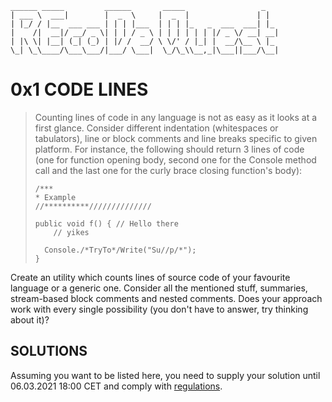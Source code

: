 ```
______ _____         ______       _____                 _   
| ___ \  ___|        |  _  \     |  _  |               | |  
| |_/ / |__  ___ ___ | | | |___  | | | |_   _  ___  ___| |_ 
|    /|  __|/ __/ _ \| | | / _ \ | | | | | | |/ _ \/ __| __|
| |\ \| |__| (_| (_) | |/ /  __/ \ \/' / |_| |  __/\__ \ |_ 
\_| \_\____/\___\___/|___/ \___|  \_/\_\\__,_|\___||___/\__|
```

# 0x1 CODE LINES

> Counting lines of code in any language is not as easy as it looks at a first glance. Consider different indentation (whitespaces or tabulators), line or block comments and line breaks specific to given platform. For instance, the following should return 3 lines of code (one for function opening body, second one for the Console method call and the last one for the curly brace closing function's body):
> 
> ```
> /***
> * Example
> //**********//////////////
> 
> public void f() { // Hello there
>     // yikes
> 
>   Console./*TryTo*/Write("Su//p/*");
>}
> ```

Create an utility which counts lines of source code of your favourite language or a generic one. Consider all the mentioned stuff, summaries, stream-based block comments and nested comments. Does your approach work with every single possibility (you don't have to answer, try thinking about it)?

## SOLUTIONS

Assuming you want to be listed here, you need to supply your solution until 06.03.2021 18:00 CET and comply with [regulations](https://github.com/recode-quest/REGULATIONS).
